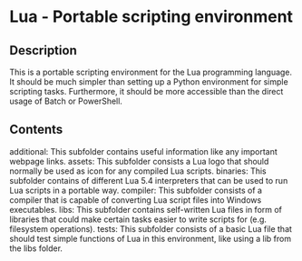 # Lua - Portable scripting environment
## Description
This is a portable scripting environment for the Lua programming language.
It should be much simpler than setting up a Python environment for simple scripting tasks. 
Furthermore, it should be more accessible than the direct usage of Batch or PowerShell.

## Contents
additional: This subfolder contains useful information like any important webpage links.
assets: This subfolder consists a Lua logo that should normally be used as icon for any compiled Lua scripts.
binaries: This subfolder contains of different Lua 5.4 interpreters that can be used to run Lua scripts in a portable way.
compiler: This subfolder consists of a compiler that is capable of converting Lua script files into Windows executables.
libs: This subfolder contains self-written Lua files in form of libraries that could make certain tasks easier to write scripts for (e.g. filesystem operations).
tests: This subfolder consists of a basic Lua file that should test simple functions of Lua in this environment, like using a lib from the libs folder.
